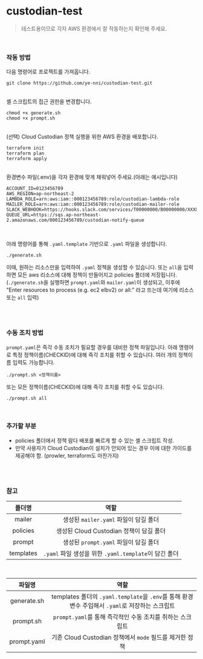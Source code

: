 # custodian-test
> 테스트용이므로 각자 AWS 환경에서 잘 작동하는지 확인해 주세요.

</br>

### 작동 방법
다음 명령어로 프로젝트를 가져옵니다.
```
git clone https://github.com/ye-nni/custodian-test.git
```
</br>
셸 스크립트의 접근 권한을 변경합니다.

```
chmod +x generate.sh
chmod +x prompt.sh
```
<br>
(선택) Cloud Custodian 정책 실행을 위한 AWS 환경을 배포합니다.

```
terraform init
terraform plan
terraform apply
```

</br>
환경변수 파일(.env)을 각자 환경에 맞게 채워넣어 주세요.(아래는 예시입니다)

```
ACCOUNT_ID=0123456789
AWS_REGION=ap-northeast-2
LAMBDA_ROLE=arn:aws:iam::000123456789:role/custodian-lambda-role
MAILER_ROLE=arn:aws:iam::000123456789:role/custodian-mailer-role
SLACK_WEBHOOK=https://hooks.slack.com/services/T00000000/B00000000/XXXXXXXXXXXXXXXXXXXXXXXX
QUEUE_URL=https://sqs.ap-northeast-2.amazonaws.com/000123456789/custodian-notify-queue
```

</br>

아래 명령어를 통해 `.yaml.template` 기반으로 `.yaml` 파일을 생성합니다.

```
./generate.sh
```
이때, 원하는 리소스만을 입력하여 `.yaml` 정책을 생성할 수 있습니다. 또는 `all`을 입력하면 모든 aws 리소스에 대해 정책이 만들어지고 policies 폴더에 저장됩니다. </br>
(`./generate.sh`을 실행하면 `prompt.yaml`와 `mailer.yaml`이 생성되고, 이후에 "Enter resources to process (e.g. ec2 elbv2) or all:" 라고 뜨는데 여기에 리소스 또는 `all` 입력)

</br>
</br>

### 수동 조치 방법
`prompt.yaml`은 즉각 수동 조치가 필요할 경우를 대비한 정책 파일입니다.
아래 명령어로 특정 정책이름(CHECKID)에 대해 즉각 조치를 취할 수 있습니다. 여러 개의 정책이름 입력도 가능합니다.
```
./prompt.sh <정책이름>
```
또는 모든 정책이름(CHECKID)에 대해 즉각 조치를 취할 수도 있습니다.
```
./prompt.sh all
```
</br>

### 추가할 부분
- policies 폴더에서 정책 람다 배포를 빠르게 할 수 있는 셸 스크립트 작성.
- 만약 사용자가 Cloud Custodian이 설치가 안되어 있는 경우 이에 대한 가이드를 제공해야 함. (prowler, terraform도 마찬가지)

</br>
</br>

### 참고
|폴더명|역할|
|:--:|:--:|
|mailer|생성된 `mailer.yaml` 파일이 담길 폴더|
|policies|생성된 Cloud Custodian 정책이 담길 폴더|
|prompt|생성된 `prompt.yaml` 파일이 담길 폴더|
|templates|`.yaml` 파일 생성을 위한 `.yaml.template`이 담긴 폴더|

</br>

|파일명|역할|
|:--:|:--:|
|generate.sh|templates 폴더의 `.yaml.template`을 `.env`를 통해 환경변수 주입해서 `.yaml`로 저장하는 스크립트|
|prompt.sh|`prompt.yaml`를 통해 즉각적인 수동 조치를 취하는 스크립트|
|prompt.yaml|기존 Cloud Custodian 정책에서 `mode` 필드를 제거한 정책|
